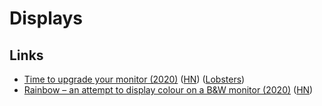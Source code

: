 # Displays

## Links

* [Time to upgrade your monitor \(2020\)](https://tonsky.me/blog/monitors/) \([HN](https://news.ycombinator.com/item?id=23551983)\) \([Lobsters](https://lobste.rs/s/wg9zus/time_upgrade_your_monitor)\)
* [Rainbow – an attempt to display colour on a B&W monitor \(2020\)](https://www.anfractuosity.com/projects/rainbow/) \([HN](https://news.ycombinator.com/item?id=23661808)\)

